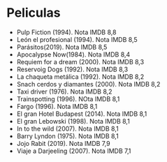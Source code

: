 # Peliculas

- Pulp Fiction (1994). Nota IMDB 8,8
- León el profesional (1994). Nota IMDB 8,5
- Parásitos(2019). Nota IMDB 8,5
- Apocalypse Now(1984). Nota IMDB 8,4
- Requiem for a dream (2000). Nota IMDB 8,3
- Reservoig Dogs (1992). Nota IMDB 8,3 
- La chaqueta metálica (1992). Nota IMDB 8,2
- Snach cerdos y diamantes (2000). Nota IMDB 8,2
- Taxi driver (1976). Nota IMDB 8,2
- Trainspotting (1996). NOta IMDB 8,1
- Fargo (1996). Nota IMDB 8,1
- El gran Hotel Budapest (2014). Nota IMDB 8,1
- El gran Lebowski (1998). Nota IMDB 8,1
- In to the wild (2007). Nota IMDB 8,1
- Barry Lyndon (1975). Nota IMDB 8,1
- Jojo Rabit (2019). Nota IMDB 7,9
- Viaje a Darjeeling (2007). Nota IMDB 7,1

